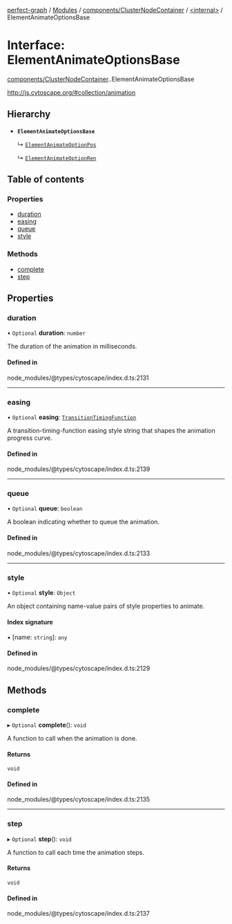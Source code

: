 [perfect-graph](../README.md) / [Modules](../modules.md) / [components/ClusterNodeContainer](../modules/components_ClusterNodeContainer.md) / [<internal\>](../modules/components_ClusterNodeContainer._internal_.md) / ElementAnimateOptionsBase

# Interface: ElementAnimateOptionsBase

[components/ClusterNodeContainer](../modules/components_ClusterNodeContainer.md).[<internal>](../modules/components_ClusterNodeContainer._internal_.md).ElementAnimateOptionsBase

http://js.cytoscape.org/#collection/animation

## Hierarchy

- **`ElementAnimateOptionsBase`**

  ↳ [`ElementAnimateOptionPos`](components_ClusterNodeContainer._internal_.ElementAnimateOptionPos.md)

  ↳ [`ElementAnimateOptionRen`](components_ClusterNodeContainer._internal_.ElementAnimateOptionRen.md)

## Table of contents

### Properties

- [duration](components_ClusterNodeContainer._internal_.ElementAnimateOptionsBase.md#duration)
- [easing](components_ClusterNodeContainer._internal_.ElementAnimateOptionsBase.md#easing)
- [queue](components_ClusterNodeContainer._internal_.ElementAnimateOptionsBase.md#queue)
- [style](components_ClusterNodeContainer._internal_.ElementAnimateOptionsBase.md#style)

### Methods

- [complete](components_ClusterNodeContainer._internal_.ElementAnimateOptionsBase.md#complete)
- [step](components_ClusterNodeContainer._internal_.ElementAnimateOptionsBase.md#step)

## Properties

### duration

• `Optional` **duration**: `number`

The duration of the animation in milliseconds.

#### Defined in

node_modules/@types/cytoscape/index.d.ts:2131

___

### easing

• `Optional` **easing**: [`TransitionTimingFunction`](../modules/components_ClusterNodeContainer._internal_.md#transitiontimingfunction)

A transition-timing-function easing style string that shapes the animation progress curve.

#### Defined in

node_modules/@types/cytoscape/index.d.ts:2139

___

### queue

• `Optional` **queue**: `boolean`

A boolean indicating whether to queue the animation.

#### Defined in

node_modules/@types/cytoscape/index.d.ts:2133

___

### style

• `Optional` **style**: `Object`

An object containing name-value pairs of style properties to animate.

#### Index signature

▪ [name: `string`]: `any`

#### Defined in

node_modules/@types/cytoscape/index.d.ts:2129

## Methods

### complete

▸ `Optional` **complete**(): `void`

A function to call when the animation is done.

#### Returns

`void`

#### Defined in

node_modules/@types/cytoscape/index.d.ts:2135

___

### step

▸ `Optional` **step**(): `void`

A function to call each time the animation steps.

#### Returns

`void`

#### Defined in

node_modules/@types/cytoscape/index.d.ts:2137
